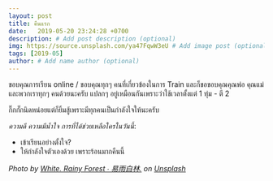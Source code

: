 ```yaml
---
layout: post
title: คืนแรก
date:   2019-05-20 23:24:28 +0700
description: # Add post description (optional)
img: https://source.unsplash.com/ya47FqwW3eU # Add image post (optional)
tags: [2019-05]
author: # Add name author (optional)
---
```

ขอบคุณการเรียน online / ขอบคุณทุกๆ คนที่เกี่ยวข้องในการ Train และก็ขอขอบคุณคุณพ่อ คุณแม่ และพวกเราทุกๆ คนด้วยนะครับ แปลกๆ อยู่เหมือนกันเพราะว่าใช้เวลาตั้งแต่ 1 ทุ่ม - ตี 2

กึ๊กกั๊กนิดหน่อยแต่ก็ยิ้มสู้เพราะมีทุกคนเป็นกำลังใจให้นะครับ <i class="fa fa-child" style="color:plum"></i>

*ความดี ความมีน้ำใจ การที่ได้ช่วยเหลือใครในวันนี้*:
- เข้าเรียนอย่างตั้งใจ?
- ให้กำลังใจตัวเองด้วย เพราะร้อนมากคืนนี้

*Photo by [White. Rainy Forest ∙ 易雨白林.](https://unsplash.com/@whiterainyforest) on [Unsplash](https://unsplash.com)*
